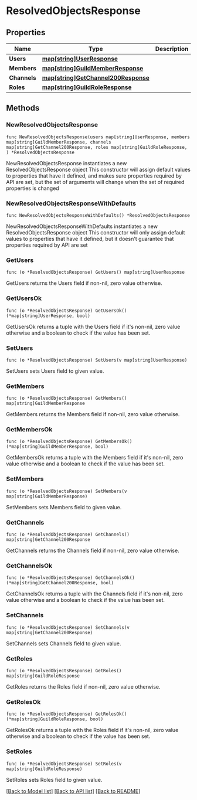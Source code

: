 # ResolvedObjectsResponse

## Properties

Name | Type | Description | Notes
------------ | ------------- | ------------- | -------------
**Users** | [**map[string]UserResponse**](UserResponse.md) |  | 
**Members** | [**map[string]GuildMemberResponse**](GuildMemberResponse.md) |  | 
**Channels** | [**map[string]GetChannel200Response**](GetChannel200Response.md) |  | 
**Roles** | [**map[string]GuildRoleResponse**](GuildRoleResponse.md) |  | 

## Methods

### NewResolvedObjectsResponse

`func NewResolvedObjectsResponse(users map[string]UserResponse, members map[string]GuildMemberResponse, channels map[string]GetChannel200Response, roles map[string]GuildRoleResponse, ) *ResolvedObjectsResponse`

NewResolvedObjectsResponse instantiates a new ResolvedObjectsResponse object
This constructor will assign default values to properties that have it defined,
and makes sure properties required by API are set, but the set of arguments
will change when the set of required properties is changed

### NewResolvedObjectsResponseWithDefaults

`func NewResolvedObjectsResponseWithDefaults() *ResolvedObjectsResponse`

NewResolvedObjectsResponseWithDefaults instantiates a new ResolvedObjectsResponse object
This constructor will only assign default values to properties that have it defined,
but it doesn't guarantee that properties required by API are set

### GetUsers

`func (o *ResolvedObjectsResponse) GetUsers() map[string]UserResponse`

GetUsers returns the Users field if non-nil, zero value otherwise.

### GetUsersOk

`func (o *ResolvedObjectsResponse) GetUsersOk() (*map[string]UserResponse, bool)`

GetUsersOk returns a tuple with the Users field if it's non-nil, zero value otherwise
and a boolean to check if the value has been set.

### SetUsers

`func (o *ResolvedObjectsResponse) SetUsers(v map[string]UserResponse)`

SetUsers sets Users field to given value.


### GetMembers

`func (o *ResolvedObjectsResponse) GetMembers() map[string]GuildMemberResponse`

GetMembers returns the Members field if non-nil, zero value otherwise.

### GetMembersOk

`func (o *ResolvedObjectsResponse) GetMembersOk() (*map[string]GuildMemberResponse, bool)`

GetMembersOk returns a tuple with the Members field if it's non-nil, zero value otherwise
and a boolean to check if the value has been set.

### SetMembers

`func (o *ResolvedObjectsResponse) SetMembers(v map[string]GuildMemberResponse)`

SetMembers sets Members field to given value.


### GetChannels

`func (o *ResolvedObjectsResponse) GetChannels() map[string]GetChannel200Response`

GetChannels returns the Channels field if non-nil, zero value otherwise.

### GetChannelsOk

`func (o *ResolvedObjectsResponse) GetChannelsOk() (*map[string]GetChannel200Response, bool)`

GetChannelsOk returns a tuple with the Channels field if it's non-nil, zero value otherwise
and a boolean to check if the value has been set.

### SetChannels

`func (o *ResolvedObjectsResponse) SetChannels(v map[string]GetChannel200Response)`

SetChannels sets Channels field to given value.


### GetRoles

`func (o *ResolvedObjectsResponse) GetRoles() map[string]GuildRoleResponse`

GetRoles returns the Roles field if non-nil, zero value otherwise.

### GetRolesOk

`func (o *ResolvedObjectsResponse) GetRolesOk() (*map[string]GuildRoleResponse, bool)`

GetRolesOk returns a tuple with the Roles field if it's non-nil, zero value otherwise
and a boolean to check if the value has been set.

### SetRoles

`func (o *ResolvedObjectsResponse) SetRoles(v map[string]GuildRoleResponse)`

SetRoles sets Roles field to given value.



[[Back to Model list]](../README.md#documentation-for-models) [[Back to API list]](../README.md#documentation-for-api-endpoints) [[Back to README]](../README.md)


